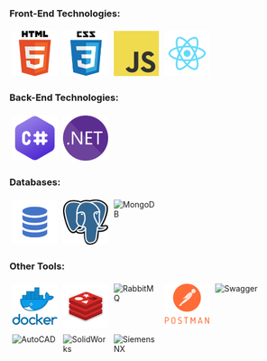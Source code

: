 ### Front-End Technologies:
<div style="display: flex; flex-wrap: wrap;">
    <img src="https://raw.githubusercontent.com/github/explore/80688e429a7d4ef2fca1e82350fe8e3517d3494d/topics/html/html.png" alt="HTML5" width="80" style="margin: 5px;"/> 
    <img src="https://raw.githubusercontent.com/github/explore/80688e429a7d4ef2fca1e82350fe8e3517d3494d/topics/css/css.png" alt="CSS3" width="80" style="margin: 5px;"/> 
    <img src="https://raw.githubusercontent.com/github/explore/80688e429a7d4ef2fca1e82350fe8e3517d3494d/topics/javascript/javascript.png" alt="JavaScript" width="80" style="margin: 5px;"/> 
    <img src="https://raw.githubusercontent.com/github/explore/80688e429a7d4ef2fca1e82350fe8e3517d3494d/topics/react/react.png" alt="ReactJS" width="80" style="margin: 5px;"/> 
</div>

### Back-End Technologies:
<div style="display: flex; flex-wrap: wrap;">
    <img src="https://raw.githubusercontent.com/github/explore/80688e429a7d4ef2fca1e82350fe8e3517d3494d/topics/csharp/csharp.png" alt="C#" width="80" style="margin: 5px;"/> 
    <img src="https://raw.githubusercontent.com/github/explore/80688e429a7d4ef2fca1e82350fe8e3517d3494d/topics/dotnet/dotnet.png" alt=".NET Core" width="80" style="margin: 5px;"/> 
</div>

### Databases:
<div style="display: flex; flex-wrap: wrap;">
    <img src="https://raw.githubusercontent.com/github/explore/80688e429a7d4ef2fca1e82350fe8e3517d3494d/topics/sql/sql.png" alt="SQL Server" width="80" style="margin: 5px;"/> 
    <img src="https://raw.githubusercontent.com/github/explore/80688e429a7d4ef2fca1e82350fe8e3517d3494d/topics/postgresql/postgresql.png" alt="PostgreSQL" width="80" style="margin: 5px;"/> 
    <img src="https://www.vectorlogo.zone/logos/mongodb/mongodb-icon.svg" alt="MongoDB" width="80" style="margin: 5px;"/>
</div>

### Other Tools:
<div style="display: flex; flex-wrap: wrap;">
    <img src="https://raw.githubusercontent.com/github/explore/80688e429a7d4ef2fca1e82350fe8e3517d3494d/topics/docker/docker.png" alt="Docker" width="80" style="margin: 5px;"/> 
    <img src="https://raw.githubusercontent.com/github/explore/80688e429a7d4ef2fca1e82350fe8e3517d3494d/topics/redis/redis.png" alt="Redis" width="80" style="margin: 5px;"/> 
    <img src="https://avatars.githubusercontent.com/u/2508572?v=4" alt="RabbitMQ" width="80" style="margin: 5px;"/>
    <img src="https://raw.githubusercontent.com/github/explore/8e50b6debdc68ec562f5ac2dc8c75e9d1c2d01c3/topics/postman/postman.png" alt="Postman" width="80" style="margin: 5px;"/> 
    <img src="https://raw.githubusercontent.com/github/explore/80688e429a7d4ef2fca1e82350fe8e3517d3494d/topics/swagger/swagger.png" alt="Swagger" width="80" style="margin: 5px;"/> 
    <img src="https://raw.githubusercontent.com/github/explore/69a7ae4e6d34aa92eaf6bdfddf5e0c802e845bcf/topics/autocad/autocad.png" alt="AutoCAD" width="80" style="margin: 5px;"/> 
    <img src="https://raw.githubusercontent.com/github/explore/9bcb5f5f7e39cb9b835b5a1ff4e52c7c97e1f59b/topics/solidworks/solidworks.png" alt="SolidWorks" width="80" style="margin: 5px;"/> 
    <img src="https://raw.githubusercontent.com/github/explore/9cb4445c8c5b10f8478575e647c79cbfe75ae9c7/topics/siemens/siemens.png" alt="Siemens NX" width="80" style="margin: 5px;"/> 
</div>
